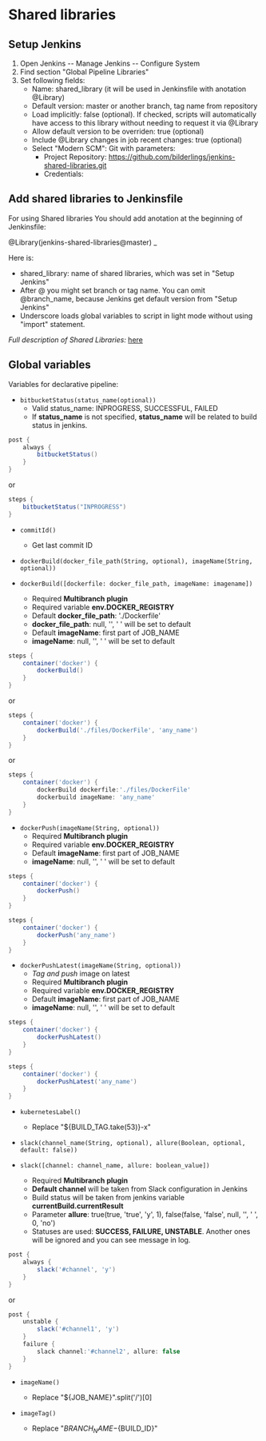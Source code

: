 # Shared libraries
## Setup Jenkins
1. Open Jenkins -- Manage Jenkins -- Configure System
2. Find section "Global Pipeline Libraries"
3. Set following fields:
	* Name: shared_library (it will be used in Jenkinsfile with anotation @Library)
	* Default version: master or another branch, tag name from repository
	* Load implicitly: false (optional). If checked, scripts will automatically have access to this library without needing to request it via @Library
	* Allow default version to be overriden: true (optional)
	* Include @Library changes in job recent changes: true (optional)
	* Select "Modern SCM": Git with parameters:
		* Project Repository: https://github.com/bilderlings/jenkins-shared-libraries.git
		* Credentials: <empty>

## Add shared libraries to Jenkinsfile
For using Shared libraries You should add anotation at the beginning of Jenkinsfile: 

@Library(jenkins-shared-libraries@master) _

Here is:

* shared_library: name of shared libraries, which was set in "Setup Jenkins"
* After @ you might set branch or tag name. You can omit @branch_name, because Jenkins get default version from "Setup Jenkins"
* Underscore loads global variables to script in light mode without using "import" statement.

*Full description of Shared Libraries:* [here](https://jenkins.io/doc/book/pipeline/shared-libraries/)  

## Global variables


Variables for declarative pipeline:
    
* `bitbucketStatus(status_name(optional))`
    * Valid status_name: INPROGRESS, SUCCESSFUL, FAILED
    * If **status_name** is not specified, **status_name** will be related to build status in jenkins.  
```groovy
post {
    always {
        bitbucketStatus()
    }
}
```
or
```groovy
steps {
    bitbucketStatus("INPROGRESS")
}
```

* `commitId()`
    * Get last commit ID  

* `dockerBuild(docker_file_path(String, optional), imageName(String, optional))`
* `dockerBuild([dockerfile: docker_file_path, imageName: imagename])`
    * Required **Multibranch plugin**
    * Required variable **env.DOCKER_REGISTRY**
    * Default **docker_file_path**: './Dockerfile'
    * **docker_file_path**: null, '', ' ' will be set to default
    * Default **imageName**: first part of JOB_NAME
    * **imageName**: null, '', ' ' will be set to default
```groovy
steps {
    container('docker') {
        dockerBuild()
    }
}
```
or
```groovy
steps {
    container('docker') {
        dockerBuild('./files/DockerFile', 'any_name')
    }
}
```
or
```groovy
steps {
    container('docker') {
        dockerBuild dockerfile:'./files/DockerFile'
        dockerbuild imageName: 'any_name'
    }
}
```
* `dockerPush(imageName(String, optional))`
    * Required **Multibranch plugin**
    * Required variable **env.DOCKER_REGISTRY**
    * Default **imageName**: first part of JOB_NAME
    * **imageName**: null, '', ' ' will be set to default
```groovy
steps {
    container('docker') {
        dockerPush()
    }
}
```  
```groovy
steps {
    container('docker') {
        dockerPush('any_name')
    }
}
```   
* `dockerPushLatest(imageName(String, optional))`
    * *Tag and push* image on latest
    * Required **Multibranch plugin**
    * Required variable **env.DOCKER_REGISTRY**
    * Default **imageName**: first part of JOB_NAME
    * **imageName**: null, '', ' ' will be set to default
```groovy
steps {
    container('docker') {
        dockerPushLatest()
    }
}
```  
```groovy
steps {
    container('docker') {
        dockerPushLatest('any_name')
    }
}
```    
* `kubernetesLabel()`
    * Replace "${BUILD_TAG.take(53)}-x"

* `slack(channel_name(String, optional), allure(Boolean, optional, default: false))`    
* `slack([channel: channel_name, allure: boolean_value])`    
	* Required **Multibranch plugin**
	* **Default channel** will be taken from Slack configuration in Jenkins
	* Build status will be taken from jenkins variable **currentBuild.currentResult**
	* Parameter **allure**: true(true, 'true', 'y', 1), false(false, 'false', null, '', ' ', 0, 'no')
	* Statuses are used: **SUCCESS, FAILURE, UNSTABLE**. Another ones will be ignored and you can see message in log.
```groovy
post {
    always {
        slack('#channel', 'y')
    }
}
```
or
```groovy
post {
    unstable {
        slack('#channel1', 'y')
    }
    failure {
        slack channel:'#channel2', allure: false
    }
}
```

* `imageName()`
    * Replace "${JOB_NAME}".split('/')[0]  
    
* `imageTag()`
    * Replace "${BRANCH_NAME}-${BUILD_ID}"  
